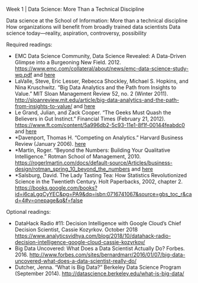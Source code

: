 Week 1 | Data Science: More Than a Technical Discipline

Data science at the School of Information: More than a technical discipline
How organizations will benefit from broadly trained data scientists
Data science today—reality, aspiration, controversy, possibility

Required readings:
* EMC Data Science Community, Data Science Revealed: A Data-Driven Glimpse into a Burgeoning New Field. 2012. https://www.emc.com/collateral/about/news/emc-data-science-study-wp.pdf and [here](./emc-data-science-study-wp.pdf)
* LaValle, Steve, Eric Lesser, Rebecca Shockley, Michael S. Hopkins, and Nina Kruschwitz. “Big Data Analytics and the Path from Insights to Value.” MIT Sloan Management Review 52, no. 2 (Winter 2011).  http://sloanreview.mit.edu/article/big-data-analytics-and-the-path-from-insights-to-value/ and  [here](./Big%20Data%2C%20Analytics%20and%20the%20Path%20From%20Insights%20to%20Value.pdf)
* Le Grand, Julian, and Zack Cooper. “The Geeks Must Quash the Believers in Gut Instinct.” Financial Times (February 21, 2012). https://www.ft.com/content/5a996db2-5c93-11e1-8f1f-00144feabdc0 and [here](./The%20geeks%20must%20quash%20the%20believers%20in%20gut%20instinct%20%7C%20Financial%20Times.pdf)
* *Davenport, Thomas H. “Competing on Analytics.” Harvard Business Review (January 2006). [here](./COMPETING%20ON%20ANALYTICS.pdf)
* *Martin, Roger. “Beyond the Numbers: Building Your Qualitative Intelligence.” Rotman School of Management, 2010. https://rogerlmartin.com/docs/default-source/Articles/business-design/rotman_spring_10_beyond_the_numbers and [here](./rotman_spring_10_beyond_the_numbers.pdf)
* *Salsburg, David. The Lady Tasting Tea: How Statistics Revolutionized Science in the Twentieth Century. Holt Paperbacks, 2002, chapter 2. https://books.google.com/books?id=i6caLgqCyYEC&pg=PA9&dq=isbn:0716741067&source=gbs_toc_r&cad=4#v=onepage&q&f=false

Optional readings:
* DataHack Radio #11: Decision Intelligence with Google Cloud’s Chief Decision Scientist, Cassie Kozyrkov. October 2018 https://www.analyticsvidhya.com/blog/2018/10/datahack-radio-decision-intelligence-google-cloud-cassie-kozyrkov/
* Big Data Uncovered: What Does a Data Scientist Actually Do? Forbes. 2016. http://www.forbes.com/sites/bernardmarr/2016/01/07/big-data-uncovered-what-does-a-data-scientist-really-do/
* Dutcher, Jenna. “What is Big Data?” Berkeley Data Science Program (September 2014). http://datascience.berkeley.edu/what-is-big-data/
